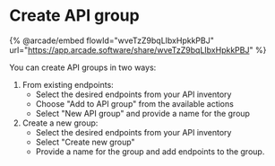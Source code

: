 # Create API group

{% @arcade/embed flowId="wveTzZ9bqLIbxHpkkPBJ" url="https://app.arcade.software/share/wveTzZ9bqLIbxHpkkPBJ" %}

You can create API groups in two ways:

1. From existing endpoints:
   * Select the desired endpoints from your API inventory
   * Choose "Add to API group" from the available actions
   * Select "New API group" and provide a name for the group
2. Create a new group:
   * Select the desired endpoints from your API inventory
   * Select "Create new group"
   * Provide a name for the group and add endpoints to the group.
